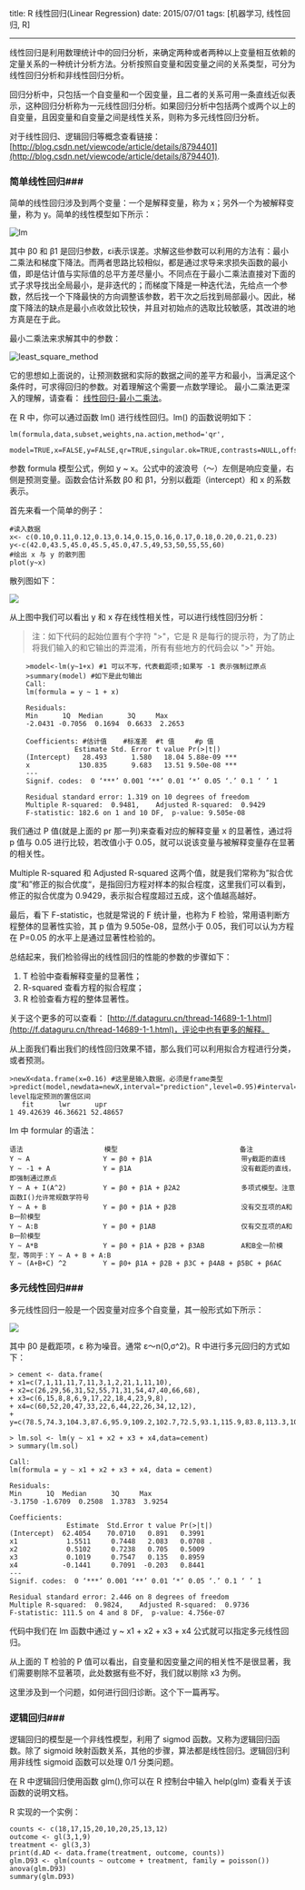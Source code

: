 title: R 线性回归(Linear Regression)
date: 2015/07/01
tags: [机器学习, 线性回归, R]

---
线性回归是利用数理统计中的回归分析，来确定两种或者两种以上变量相互依赖的定量关系的一种统计分析方法。分析按照自变量和因变量之间的关系类型，可分为线性回归分析和非线性回归分析。

回归分析中，只包括一个自变量和一个因变量，且二者的关系可用一条直线近似表示，这种回归分析称为一元线性回归分析。如果回归分析中包括两个或两个以上的自变量，且因变量和自变量之间是线性关系，则称为多元线性回归分析。

对于线性回归、逻辑回归等概念查看链接：[http://blog.csdn.net/viewcode/article/details/8794401](http://blog.csdn.net/viewcode/article/details/8794401).

<!-- more --> 

### 简单线性回归###
简单的线性回归涉及到两个变量：一个是解释变量，称为 x；另外一个为被解释变量，称为 y。简单的线性模型如下所示：

![lm](/images/simple_lm_expression.gif)

其中 β0 和 β1 是回归参数，εi表示误差。求解这些参数可以利用的方法有：最小二乘法和梯度下降法。而两者思路比较相似，都是通过求导来求损失函数的最小值，即是估计值与实际值的总平方差尽量小。不同点在于最小二乘法直接对下面的式子求导找出全局最小，是非迭代的；而梯度下降是一种迭代法，先给点一个参数，然后找一个下降最快的方向调整该参数，若干次之后找到局部最小。因此，梯度下降法的缺点是最小点收敛比较快，并且对初始点的选取比较敏感，其改进的地方真是在于此。

最小二乘法来求解其中的参数：

![least_square_method](/images/least_square_method.gif)

它的思想如上面说的，让预测数据和实际的数据之间的差平方和最小，当满足这个条件时，可求得回归的参数。对着理解这个需要一点数学理论。
最小二乘法更深入的理解，请查看：
[线性回归-最小二乘法](http://sbp810050504.blog.51cto.com/2799422/1269572)。

在 R 中，你可以通过函数 lm() 进行线性回归。lm() 的函数说明如下：

```
lm(formula,data,subset,weights,na.action,method='qr',
   model=TRUE,x=FALSE,y=FALSE,qr=TRUE,singular.ok=TRUE,contrasts=NULL,offset,...)
```

参数 formula 模型公式，例如 y ~ x。公式中的波浪号（～）左侧是响应变量，右侧是预测变量。函数会估计系数 β0 和 β1，分别以截距（intercept）和 x 的系数表示。

首先来看一个简单的例子：


	#读入数据
	x<- c(0.10,0.11,0.12,0.13,0.14,0.15,0.16,0.17,0.18,0.20,0.21,0.23)
	y<-c(42.0,43.5,45.0,45.5,45.0,47.5,49,53,50,55,55,60)
	#绘出 x 与 y 的散列图
	plot(y~x)


散列图如下：

![](/images/lm_xy.png)

从上图中我们可以看出 y 和 x 存在线性相关性，可以进行线性回归分析：

>注：如下代码的起始位置有个字符 ">"，它是 R 是每行的提示符，为了防止将我们输入的和它输出的弄混淆，所有有些地方的代码会以 ">" 开始。

```
	>model<-lm(y~1+x) #1 可以不写，代表截距项;如果写 -1 表示强制过原点
	>summary(model) #如下是此句输出
	Call:
	lm(formula = y ~ 1 + x)

	Residuals:
    Min      1Q  Median      3Q     Max 
	-2.0431 -0.7056  0.1694  0.6633  2.2653 

	Coefficients: #估计值	  #标准差  #t 值	 #p 值
            	Estimate Std. Error t value Pr(>|t|)    
	(Intercept)   28.493      1.580   18.04 5.88e-09 ***
	x            130.835      9.683   13.51 9.50e-08 ***
	---
	Signif. codes:  0 ‘***’ 0.001 ‘**’ 0.01 ‘*’ 0.05 ‘.’ 0.1 ‘ ’ 1

	Residual standard error: 1.319 on 10 degrees of freedom
	Multiple R-squared:  0.9481,    Adjusted R-squared:  0.9429 
	F-statistic: 182.6 on 1 and 10 DF,  p-value: 9.505e-08
```

我们通过 P 值(就是上面的 pr 那一列)来查看对应的解释变量 x 的显著性，通过将 p 值与 0.05 进行比较，若改值小于 0.05，就可以说该变量与被解释变量存在显著的相关性。

Multiple R-squared 和 Adjusted R-squared 这两个值，就是我们常称为”拟合优度“和”修正的拟合优度“，是指回归方程对样本的拟合程度，这里我们可以看到，修正的拟合优度为 0.9429，表示拟合程度超过五成，这个值越高越好。

最后，看下 F-statistic，也就是常说的 F 统计量，也称为 F 检验，常用语判断方程整体的显著性实验，其 p 值为 9.505e-08，显然小于 0.05，我们可以认为方程在 P=0.05 的水平上是通过显著性检验的。

总结起来，我们检验得出的线性回归的性能的参数的步骤如下：
1. T 检验中查看解释变量的显著性；
2. R-squared 查看方程的拟合程度；
3. R 检验查看方程的整体显著性。

关于这个更多的可以查看：
[http://f.dataguru.cn/thread-14689-1-1.html](http://f.dataguru.cn/thread-14689-1-1.html)，评论中也有更多的解释。

从上面我们看出我们的线性回归效果不错，那么我们可以利用拟合方程进行分类，或者预测。

	>newX<data.frame(x=0.16) #这里是输入数据，必须是frame类型
	>predict(model,newdata=newX,interval="prediction",level=0.95)#interval=”prediction“ level指定预测的置信区间
	   fit      lwr      upr
	1 49.42639 46.36621 52.48657

lm 中 formular 的语法：

	语法                    模型                              备注    
	Y ~ A                  Y = β0 + β1A                      带y截距的直线    
	Y ~ -1 + A             Y = β1A                           没有截距的直线，即强制通过原点    
	Y ~ A + I(A^2)         Y = β0 + β1A + β2A2               多项式模型。注意函数I()允许常规数学符号    
	Y ~ A + B              Y = β0 + β1A + β2B                没有交互项的A和B一阶模型    
	Y ~ A:B                Y = β0 + β1AB                     仅有交互项的A和B一阶模型    
	Y ~ A*B                Y = β0 + β1A + β2B + β3AB         A和B全一阶模型，等同于：Y ~ A + B + A:B    
	Y ~ (A+B+C) ^2         Y = β0+ β1A + β2B + β3C + β4AB + β5BC + β6AC

### 多元线性回归###

多元线性回归一般是一个因变量对应多个自变量，其一般形式如下所示：
 
![](/images/multiple_lm_expression.gif)

其中 β0 是截距项，ε 称为噪音。通常 ε～n(0,σ^2)。R 中进行多元回归的方式如下：

	> cement <- data.frame(
	+ x1=c(7,1,11,11,7,11,3,1,2,21,1,11,10),
	+ x2=c(26,29,56,31,52,55,71,31,54,47,40,66,68),
	+ x3=c(6,15,8,8,6,9,17,22,18,4,23,9,8),
	+ x4=c(60,52,20,47,33,22,6,44,22,26,34,12,12),
	+ y=c(78.5,74.3,104.3,87.6,95.9,109.2,102.7,72.5,93.1,115.9,83.8,113.3,109.4))
 
	> lm.sol <- lm(y ~ x1 + x2 + x3 + x4,data=cement)
	> summary(lm.sol)
 
	Call:
	lm(formula = y ~ x1 + x2 + x3 + x4, data = cement)
 
	Residuals:
    Min      1Q  Median      3Q     Max 
	-3.1750 -1.6709  0.2508  1.3783  3.9254 
 
	Coefficients:
                  Estimate  Std.Error t value Pr(>|t|)  
	(Intercept)  62.4054    70.0710   0.891   0.3991  
	x1            1.5511     0.7448   2.083   0.0708 .
	x2            0.5102     0.7238   0.705   0.5009  
	x3            0.1019     0.7547   0.135   0.8959  
	x4           -0.1441     0.7091  -0.203   0.8441  
	---
	Signif. codes:  0 ‘***’ 0.001 ‘**’ 0.01 ‘*’ 0.05 ‘.’ 0.1 ‘ ’ 1
 
	Residual standard error: 2.446 on 8 degrees of freedom
	Multiple R-squared:  0.9824,    Adjusted R-squared:  0.9736 
	F-statistic: 111.5 on 4 and 8 DF,  p-value: 4.756e-07

代码中我们在 lm 函数中通过 y ~ x1 + x2 + x3 + x4 公式就可以指定多元线性回归。

从上面的 T 检验的 P 值可以看出，自变量和因变量之间的相关性不是很显著，我们需要剔除不显著项，此处数据有些不好，我们就以剔除 x3 为例。

这里涉及到一个问题，如何进行回归诊断。这个下一篇再写。


### 逻辑回归###

逻辑回归的模型是一个非线性模型，利用了 sigmod 函数。又称为逻辑回归函数。除了 sigmoid 映射函数关系，其他的步骤，算法都是线性回归。逻辑回归利用非线性 sigmoid 函数可以处理 0/1 分类问题。

在 R 中逻辑回归使用函数 glm(),你可以在 R 控制台中输入 help(glm) 查看关于该函数的说明文档。

R 实现的一个实例：

	counts <- c(18,17,15,20,10,20,25,13,12)
	outcome <- gl(3,1,9)
	treatment <- gl(3,3)
	print(d.AD <- data.frame(treatment, outcome, counts))
	glm.D93 <- glm(counts ~ outcome + treatment, family = poisson())
	anova(glm.D93)
	summary(glm.D93)